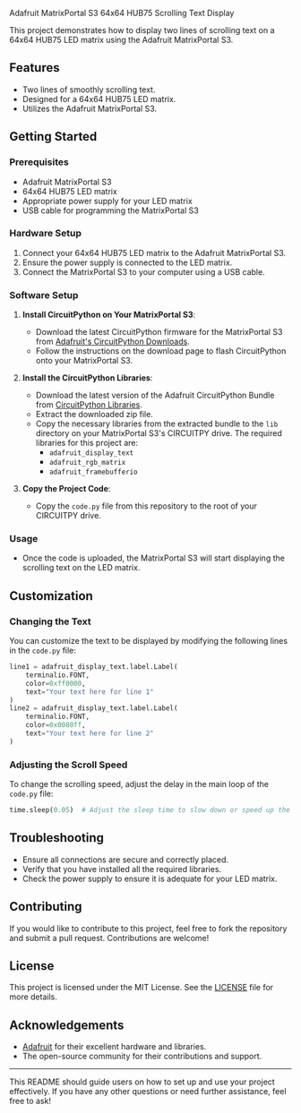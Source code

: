 Adafruit MatrixPortal S3 64x64 HUB75 Scrolling Text Display

This project demonstrates how to display two lines of scrolling text on a 64x64 HUB75 LED matrix using the Adafruit MatrixPortal S3.

## Features
- Two lines of smoothly scrolling text.
- Designed for a 64x64 HUB75 LED matrix.
- Utilizes the Adafruit MatrixPortal S3.

## Getting Started

### Prerequisites
- Adafruit MatrixPortal S3
- 64x64 HUB75 LED matrix
- Appropriate power supply for your LED matrix
- USB cable for programming the MatrixPortal S3

### Hardware Setup
1. Connect your 64x64 HUB75 LED matrix to the Adafruit MatrixPortal S3.
2. Ensure the power supply is connected to the LED matrix.
3. Connect the MatrixPortal S3 to your computer using a USB cable.

### Software Setup

1. **Install CircuitPython on Your MatrixPortal S3**:
   - Download the latest CircuitPython firmware for the MatrixPortal S3 from [Adafruit's CircuitPython Downloads](https://circuitpython.org/board/adafruit_matrixportal_s3/).
   - Follow the instructions on the download page to flash CircuitPython onto your MatrixPortal S3.

2. **Install the CircuitPython Libraries**:
   - Download the latest version of the Adafruit CircuitPython Bundle from [CircuitPython Libraries](https://circuitpython.org/libraries).
   - Extract the downloaded zip file.
   - Copy the necessary libraries from the extracted bundle to the `lib` directory on your MatrixPortal S3's CIRCUITPY drive. The required libraries for this project are:
     - `adafruit_display_text`
     - `adafruit_rgb_matrix`
     - `adafruit_framebufferio`

3. **Copy the Project Code**:
   - Copy the `code.py` file from this repository to the root of your CIRCUITPY drive.

### Usage
- Once the code is uploaded, the MatrixPortal S3 will start displaying the scrolling text on the LED matrix.

## Customization
### Changing the Text
You can customize the text to be displayed by modifying the following lines in the `code.py` file:

```python
line1 = adafruit_display_text.label.Label(
    terminalio.FONT,
    color=0xff0000,
    text="Your text here for line 1"
)
line2 = adafruit_display_text.label.Label(
    terminalio.FONT,
    color=0x0080ff,
    text="Your text here for line 2"
)
```

### Adjusting the Scroll Speed
To change the scrolling speed, adjust the delay in the main loop of the `code.py` file:

```python
time.sleep(0.05)  # Adjust the sleep time to slow down or speed up the scrolling
```

## Troubleshooting
- Ensure all connections are secure and correctly placed.
- Verify that you have installed all the required libraries.
- Check the power supply to ensure it is adequate for your LED matrix.

## Contributing
If you would like to contribute to this project, feel free to fork the repository and submit a pull request. Contributions are welcome!

## License
This project is licensed under the MIT License. See the [LICENSE](LICENSE) file for more details.

## Acknowledgements
- [Adafruit](https://www.adafruit.com/) for their excellent hardware and libraries.
- The open-source community for their contributions and support.

---

This README should guide users on how to set up and use your project effectively. If you have any other questions or need further assistance, feel free to ask!
